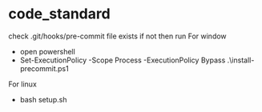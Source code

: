 # code_standard

check .git/hooks/pre-commit file exists
if not then run
For window 
- open powershell
- Set-ExecutionPolicy -Scope Process -ExecutionPolicy Bypass
.\install-precommit.ps1

For linux

- bash setup.sh



